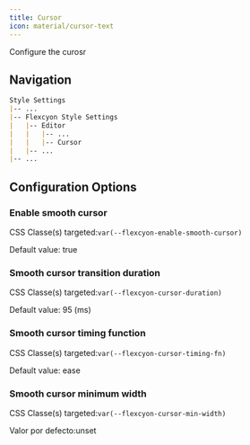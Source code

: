 ```yaml
---
title: Cursor
icon: material/cursor-text
---
```


Configure the curosr

## Navigation

```md
Style Settings
|-- ...
|-- Flexcyon Style Settings
|   |-- Editor
|   |   |-- ...
|   |   |-- Cursor
|   |-- ...
|-- ...
```

## Configuration Options

### Enable smooth cursor

CSS Classe(s) targeted:`var(--flexcyon-enable-smooth-cursor)`

Default value: true

### Smooth cursor transition duration

CSS Classe(s) targeted:`var(--flexcyon-cursor-duration)`

Default value: 95 (ms)

### Smooth cursor timing function

CSS Classe(s) targeted:`var(--flexcyon-cursor-timing-fn)`

Default value: ease

### Smooth cursor minimum width

CSS Classe(s) targeted:`var(--flexcyon-cursor-min-width)`

Valor por defecto:unset
